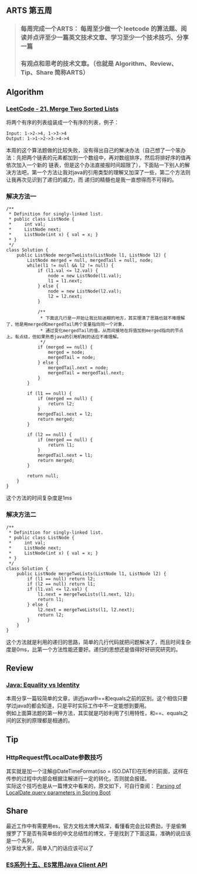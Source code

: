 ## ARTS 第五周

> ### 每周完成一个ARTS： 每周至少做一个 leetcode 的算法题、阅读并点评至少一篇英文技术文章、学习至少一个技术技巧、分享一篇
> ### 有观点和思考的技术文章。（也就是 Algorithm、Review、Tip、Share 简称ARTS）  

## Algorithm
### [LeetCode - 21. Merge Two Sorted Lists](https://leetcode.com/problems/merge-two-sorted-lists/)
将两个有序的列表组装成一个有序的列表，例子：
```
Input: 1->2->4, 1->3->4
Output: 1->1->2->3->4->4
```

本周的这个算法题做的比较失败，没有得出自己的解决办法（自己想了一个笨办法：先把两个链表的元素都加到一个数组中，再对数组排序，然后将排好序的值再依次加入一个新的
链表，但是这个办法直接报时间超限了），下面贴一下别人的解决方法吧，第一个方法让我对java的引用类型的理解又加深了一些，第二个方法则让我再次见识到了递归的威力，而
递归的精髓也是我一直想得而不可得的。

### 解决方法一
```
/**
 * Definition for singly-linked list.
 * public class ListNode {
 *     int val;
 *     ListNode next;
 *     ListNode(int x) { val = x; }
 * }
 */
class Solution {
    public ListNode mergeTwoLists(ListNode l1, ListNode l2) {
        ListNode merged = null, mergedTail = null, node;
        while(l1 != null && l2 != null) {
            if (l1.val <= l2.val) {
                node = new ListNode(l1.val);
                l1 = l1.next;
            } else {
                node = new ListNode(l2.val);
                l2 = l2.next;
            }
            
            /**
             * 下面这几行是一开始让我比较迷糊的地方，其实理清了思路也就不难理解了，他是用merged和mergedTail两个变量指向同一个对象，
             * 通过变化mergedTail的值，从而间接地在将值加到merged指向的节点上。有点绕，但如果熟悉java的引用机制的话应不难理解。
             */
            if (merged == null) {
                merged = node;
                mergedTail = node;
            } else {
                mergedTail.next = node;
                mergedTail = mergedTail.next;
            }
        }
        
        if (l1 == null) {
            if (merged == null) {
                return l2;
            }
            mergedTail.next = l2;
            return merged;
        }
        
        if (l2 == null) {
            if (merged == null) {
                return l1;
            }
            mergedTail.next = l1;
            return merged;
        }
        
        return null;
    }
}
```
这个方法的时间复杂度是1ms

### 解决方法二
```
/**
 * Definition for singly-linked list.
 * public class ListNode {
 *     int val;
 *     ListNode next;
 *     ListNode(int x) { val = x; }
 * }
 */
class Solution {
    public ListNode mergeTwoLists(ListNode l1, ListNode l2) {
        if (l1 == null) return l2;
        if (l2 == null) return l1;
        if (l1.val <= l2.val) {
            l1.next = mergeTwoLists(l1.next, l2);
            return l1;
        } else {
            l2.next = mergeTwoLists(l1, l2.next);
            return l2;
        }
    }
}
```
这个方法就是利用的递归的思路，简单的几行代码就把问题解决了，而且时间复杂度是0ms，比第一个方法性能还要好。递归的思想还是值得好好研究研究的。

## Review

### [Java: Equality vs Identity](https://medium.com/@NomadicAlex/java-equality-vs-identity-3b045c9f6c68)

本周分享一篇较简单的文章，讲述java中==和equals之前的区别。这个相信只要学过java的都会知道，只是平时实际工作中不一定能想到要用。  
例如上面算法题的第一种方法，其实就是巧妙利用了引用特性，和==、equals之间的区别的原理都是相通的。

## Tip
### HttpRequest传LocalDate参数技巧
其实就是加一个注解@DateTimeFormat(iso = ISO.DATE)在形参的前面，这样在传参的过程中内部会根据注解进行一定的转化，否则就会报错。  
实际这个技巧也是从一篇博文中看来的，原文如下，可自行查阅：
[Parsing of LocalDate query parameters in Spring Boot](https://blog.codecentric.de/en/2017/08/parsing-of-localdate-query-parameters-in-spring-boot/)

## Share
最近工作中有需要用es，官方文档太博大精深，看懂看完会比较费劲，于是偷懒搜罗了下是否有简单些的中文总结性的博文，于是找到了下面这篇，准确的说应该是一个系列，  
分享给大家，简单入门的话应该可以了
### [ES系列十五、ES常用Java Client API](https://www.cnblogs.com/wangzhuxing/p/9609127.html)

